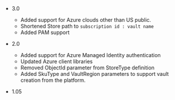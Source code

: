 ﻿
- 3.0
  - Added support for Azure clouds other than US public.
  - Shortened Store path to `subscription id : vault name`
  - Added PAM support

- 2.0
  - Added support for Azure Managed Identity authentication
  - Updated Azure client libraries
  - Removed ObjectId parameter from StoreType definition
  - Added SkuType and VaultRegion parameters to support vault creation from the platform.

- 1.05